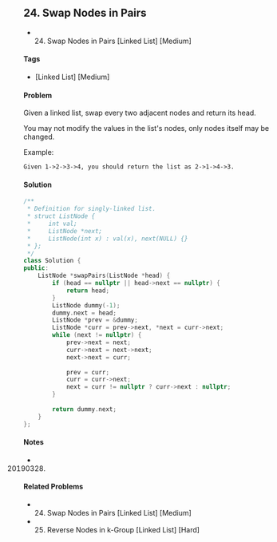 ## 24. Swap Nodes in Pairs
- 24. Swap Nodes in Pairs [Linked List] [Medium]

#### Tags
- [Linked List] [Medium]

#### Problem
Given a linked list, swap every two adjacent nodes and return its head.

You may not modify the values in the list's nodes, only nodes itself may be changed.

Example:

    Given 1->2->3->4, you should return the list as 2->1->4->3.

#### Solution
``` C++
/**
 * Definition for singly-linked list.
 * struct ListNode {
 *     int val;
 *     ListNode *next;
 *     ListNode(int x) : val(x), next(NULL) {}
 * };
 */
class Solution {
public:
    ListNode *swapPairs(ListNode *head) {
        if (head == nullptr || head->next == nullptr) {
            return head;
        }
        ListNode dummy(-1);
        dummy.next = head;
        ListNode *prev = &dummy;
        ListNode *curr = prev->next, *next = curr->next;
        while (next != nullptr) {
            prev->next = next;
            curr->next = next->next;
            next->next = curr;
            
            prev = curr;
            curr = curr->next;
            next = curr != nullptr ? curr->next : nullptr;
        }
        
        return dummy.next;
    }
};
```

#### Notes
- 20190328.

#### Related Problems
- 24. Swap Nodes in Pairs [Linked List] [Medium]
- 25. Reverse Nodes in k-Group [Linked List] [Hard]

